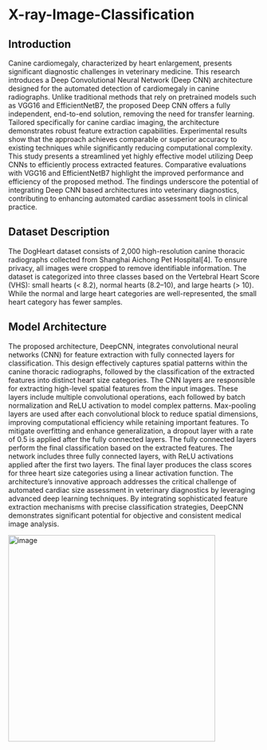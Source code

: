 # X-ray-Image-Classification

## Introduction
Canine cardiomegaly, characterized by heart enlargement,
presents significant diagnostic challenges in veterinary
medicine. This research introduces a Deep Convolutional
Neural Network (Deep CNN) architecture designed
for the automated detection of cardiomegaly in canine radiographs.
Unlike traditional methods that rely on pretrained
models such as VGG16 and EfficientNetB7, the proposed
Deep CNN offers a fully independent, end-to-end solution,
removing the need for transfer learning. Tailored
specifically for canine cardiac imaging, the architecture
demonstrates robust feature extraction capabilities. Experimental
results show that the approach achieves comparable
or superior accuracy to existing techniques while significantly
reducing computational complexity. This study
presents a streamlined yet highly effective model utilizing
Deep CNNs to efficiently process extracted features. Comparative
evaluations with VGG16 and EfficientNetB7 highlight
the improved performance and efficiency of the proposed
method. The findings underscore the potential of integrating
Deep CNN based architectures into veterinary diagnostics,
contributing to enhancing automated cardiac assessment
tools in clinical practice.

##  Dataset Description
The DogHeart dataset consists of 2,000 high-resolution canine
thoracic radiographs collected from Shanghai Aichong
Pet Hospital[4]. To ensure privacy, all images were cropped
to remove identifiable information. The dataset is categorized
into three classes based on the Vertebral Heart Score
(VHS): small hearts (< 8.2), normal hearts (8.2–10), and
large hearts (> 10). While the normal and large heart categories
are well-represented, the small heart category has
fewer samples.
## Model Architecture
The proposed architecture, DeepCNN, integrates convolutional
neural networks (CNN) for feature extraction with
fully connected layers for classification. This design effectively
captures spatial patterns within the canine thoracic
radiographs, followed by the classification of the extracted
features into distinct heart size categories.
The CNN layers are responsible for extracting high-level
spatial features from the input images. These layers include
multiple convolutional operations, each followed by
batch normalization and ReLU activation to model complex
patterns. Max-pooling layers are used after each convolutional
block to reduce spatial dimensions, improving computational
efficiency while retaining important features. To
mitigate overfitting and enhance generalization, a dropout
layer with a rate of 0.5 is applied after the fully connected
layers.
The fully connected layers perform the final classification
based on the extracted features. The network includes
three fully connected layers, with ReLU activations applied
after the first two layers. The final layer produces the class
scores for three heart size categories using a linear activation
function.
The architecture’s innovative approach addresses the
critical challenge of automated cardiac size assessment in
veterinary diagnostics by leveraging advanced deep learning
techniques. By integrating sophisticated feature extraction
mechanisms with precise classification strategies,
DeepCNN demonstrates significant potential for objective
and consistent medical image analysis.

<img width="415" alt="image" src="https://github.com/user-attachments/assets/71a4a55d-361e-4a54-baf0-b95ea30e8989" />

